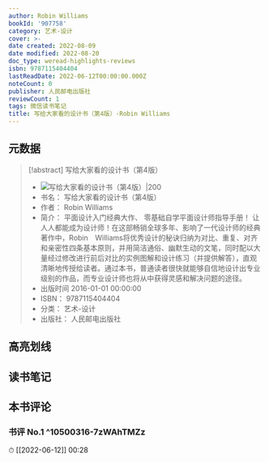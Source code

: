 ```yaml
---
author: Robin Williams
bookId: '907758'
category: 艺术-设计
cover: >-
date created: 2022-08-09
date modified: 2022-08-20
doc_type: weread-highlights-reviews
isbn: 9787115404404
lastReadDate: 2022-06-12T00:00:00.000Z
noteCount: 0
publisher: 人民邮电出版社
reviewCount: 1
tags: 微信读书笔记
title: 写给大家看的设计书（第4版）-Robin Williams
---
```


## 元数据

> [!abstract] 写给大家看的设计书（第4版）
> - ![ 写给大家看的设计书（第4版）|200](https://wfqqreader-1252317822.image.myqcloud.com/cover/758/907758/t7_907758.jpg)
> - 书名： 写给大家看的设计书（第4版）
> - 作者： Robin Williams
> - 简介： 平面设计入门经典大作、 零基础自学平面设计师指导手册！ 让人人都能成为设计师！在这部畅销全球多年、影响了一代设计师的经典著作中，Robin　Williams将优秀设计的秘诀归纳为对比、重复、对齐和亲密性四条基本原则，并用简洁通俗、幽默生动的文笔，同时配以大量经过修改进行前后对比的实例图解和设计练习（并提供解答），直观清晰地传授给读者。通过本书，普通读者很快就能够自信地设计出专业级别的作品，而专业设计师也将从中获得灵感和解决问题的途径。
> - 出版时间 2016-01-01 00:00:00
> - ISBN： 9787115404404
> - 分类： 艺术-设计
> - 出版社： 人民邮电出版社

## 高亮划线

## 读书笔记

## 本书评论

### 书评 No.1 ^10500316-7zWAhTMZz

⏱ [[2022-06-12]] 00:28
